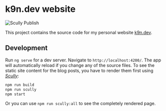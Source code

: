 # k9n.dev website

![Scully Publish](https://github.com/d-koppenhagen/k9n.dev/workflows/Scully%20Publish/badge.svg)

This project contains the source code for my personal website [k9n.dev](https://k9n.dev).

## Development

Run `ng serve` for a dev server. Navigate to `http://localhost:4200/`. The app will automatically reload if you change any of the source files.
To see the static site content for the blog posts, you have to render them first using [_Scully_](https://github.com/scullyio/scully):

```bash
npm run build
npm run scully
npm start
```

Or you can use `npm run scully:all` to see the completely rendered page.
